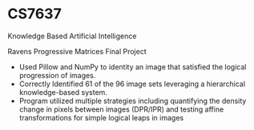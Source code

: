 # CS7637
Knowledge Based Artificial Intelligence


Ravens Progressive Matrices Final Project 
- Used Pillow and NumPy to identity an image that satisfied the logical progression of images. 
- Correctly Identified 61 of the 96 image sets leveraging a hierarchical knowledge-based system. 
- Program utilized multiple strategies including quantifying the density change in pixels between images 
  (DPR/IPR) and testing affine transformations for simple logical leaps in images
 
